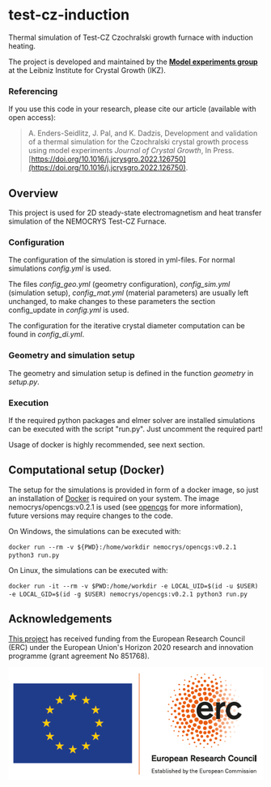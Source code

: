 # test-cz-induction

Thermal simulation of Test-CZ Czochralski growth furnace with induction heating.

The project is developed and maintained by the [**Model experiments group**](https://www.ikz-berlin.de/en/research/materials-science/section-fundamental-description#c486) at the Leibniz Institute for Crystal Growth (IKZ).

### Referencing
If you use this code in your research, please cite our article (available with open access):

> A. Enders-Seidlitz, J. Pal, and K. Dadzis, Development and validation of a thermal simulation for the Czochralski crystal growth process using model experiments *Journal of Crystal Growth*, In Press. [https://doi.org/10.1016/j.jcrysgro.2022.126750](https://doi.org/10.1016/j.jcrysgro.2022.126750).

## Overview

This project is used for 2D steady-state electromagnetism and heat transfer simulation of the NEMOCRYS Test-CZ Furnace.

### Configuration

The configuration of the simulation is stored in yml-files. For normal simulations *config.yml* is used.

The files *config_geo.yml* (geometry configuration), *config_sim.yml* (simulation setup), *config_mat.yml* (material parameters) are usually left unchanged, to make changes to these parameters the section config_update in *config.yml* is used.

The configuration for the iterative crystal diameter computation can be found in *config_di.yml*.

### Geometry and simulation setup

The geometry and simulation setup is defined in the function *geometry* in *setup.py*.

### Execution

If the required python packages and elmer solver are installed simulations can be executed with the script "run.py". Just uncomment the required part!

Usage of docker is highly recommended, see next section.

## Computational setup (Docker)

The setup for the simulations is provided in form of a docker image, so just an installation of [Docker](https://docs.docker.com/get-docker/) is required on your system. The image nemocrys/opencgs:v0.2.1 is used (see [opencgs](https://github.com/nemocrys/opencgs) for more information), future versions may require changes to the code.

On Windows, the simulations can be executed with:
```
docker run --rm -v ${PWD}:/home/workdir nemocrys/opencgs:v0.2.1 python3 run.py
```

On Linux, the simulations can be executed with:
```
docker run -it --rm -v $PWD:/home/workdir -e LOCAL_UID=$(id -u $USER) -e LOCAL_GID=$(id -g $USER) nemocrys/opencgs:v0.2.1 python3 run.py
```

## Acknowledgements

[This project](https://www.researchgate.net/project/NEMOCRYS-Next-Generation-Multiphysical-Models-for-Crystal-Growth-Processes) has received funding from the European Research Council (ERC) under the European Union's Horizon 2020 research and innovation programme (grant agreement No 851768).

<img src="https://github.com/nemocrys/test-cz-induction/blob/main/EU-ERC.png">
